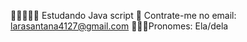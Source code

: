 ✍🏾👩🏾‍💻 Estudando Java script
💬 Contrate-me no email: larasantana4127@gmail.com
💁🏾‍♀️Pronomes: Ela/dela


